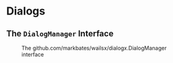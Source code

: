 # Dialogs

## The `DialogManager` Interface

<figure id="dialog-manager" type="listing">

<go doc="github.com/markbates/wailsx/dialogx.DialogManager"></go>

<figcaption>The <godoc>github.com/markbates/wailsx/dialogx.DialogManager</godoc> interface</figcaption>

</figure>
